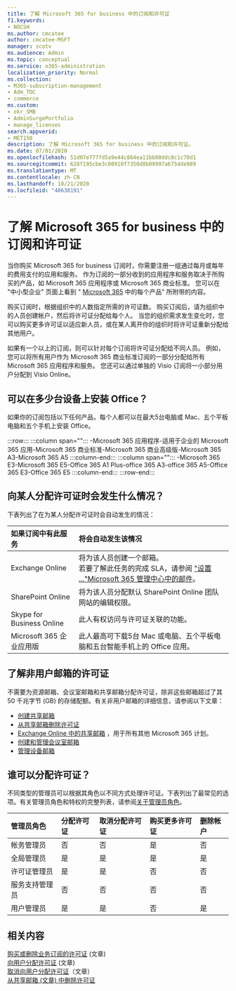 ```yaml
---
title: 了解 Microsoft 365 for business 中的订阅和许可证
f1.keywords:
- NOCSH
ms.author: cmcatee
author: cmcatee-MSFT
manager: scotv
ms.audience: Admin
ms.topic: conceptual
ms.service: o365-administration
localization_priority: Normal
ms.collection:
- M365-subscription-management
- Adm_TOC
- commerce
ms.custom:
- okr_SMB
- AdminSurgePortfolio
- manage_licenses
search.appverid:
- MET150
description: 了解 Microsoft 365 for business 中的订阅和许可证。
ms.date: 07/01/2020
ms.openlocfilehash: 51d07e777fd5a9e44c864ea11bb00ddc8c1c70d1
ms.sourcegitcommit: 628f195cbe3c00910f7350d8b09997a675dde989
ms.translationtype: MT
ms.contentlocale: zh-CN
ms.lasthandoff: 10/21/2020
ms.locfileid: "48638191"
---
```

# <a name="understand-subscriptions-and-licenses-in-microsoft-365-for-business"></a>了解 Microsoft 365 for business 中的订阅和许可证

当你购买 Microsoft 365 for business 订阅时，你需要注册一组通过每月或每年的费用支付的应用和服务。 作为订阅的一部分收到的应用程序和服务取决于所购买的产品，如 Microsoft 365 应用程序或 Microsoft 365 商业标准。 您可以在 "中小型企业" 页面上看到 " [Microsoft 365](https://products.office.com/compare-all-microsoft-office-products?&activetab=tab:primaryr1) 中的每个产品" 所附带的内容。

购买订阅时，根据组织中的人数指定所需的许可证数。 购买订阅后，请为组织中的人员创建帐户，然后将许可证分配给每个人。 当您的组织需求发生变化时，您可以购买更多许可证以适应新人员，或在某人离开你的组织时将许可证重新分配给其他用户。

如果有一个以上的订阅，则可以针对每个订阅将许可证分配给不同人员。 例如，您可以将所有用户作为 Microsoft 365 商业标准订阅的一部分分配给所有 Microsoft 365 应用程序和服务。 您还可以通过单独的 Visio 订阅将一小部分用户分配到 Visio Online。

## <a name="how-many-devices-can-people-install-office-on"></a>可以在多少台设备上安装 Office？

如果你的订阅包括以下任何产品，每个人都可以在最大5台电脑或 Mac、五个平板电脑和五个手机上安装 Office。

:::row:::
   :::column span="":::
        -Microsoft 365 应用程序-适用于企业的 Microsoft 365 应用-Microsoft 365 商业标准-Microsoft 365 商业高级版-Microsoft 365 A3-Microsoft 365 A5
   :::column-end:::
   :::column span="":::
        -Microsoft 365 E3-Microsoft 365 E5-Office 365 A1 Plus-office 365 A3-office 365 A5-Office 365 E3-Office 365 E5
   :::column-end:::
:::row-end:::

## <a name="what-happens-when-you-assign-a-license-to-someone"></a>向某人分配许可证时会发生什么情况？

下表列出了在为某人分配许可证时会自动发生的情况：
  
|**如果订阅中有此服务**|**将会自动发生该情况**|
|:-----|:-----|
|Exchange Online  <br/> |将为该人员创建一个邮箱。 <br/> 若要了解此任务的完成 SLA，请参阅 ["设置 ..."Microsoft 365 管理中心中的邮件](https://support.microsoft.com/help/2635238/setting-up-messages-in-the-office-365-admin-center)。 |
|SharePoint Online  <br/> |将为该人员分配默认 SharePoint Online 团队网站的编辑权限。  <br/> |
|Skype for Business Online  <br/> |此人有权访问与许可证关联的功能。  <br/> |
|Microsoft 365 企业应用版  <br/> |此人最高可下载5台 Mac 或电脑、五个平板电脑和五台智能手机上的 Office 应用。  <br/> |

## <a name="understand-licenses-for-non-user-mailboxes"></a>了解非用户邮箱的许可证

不需要为资源邮箱、会议室邮箱和共享邮箱分配许可证，除非这些邮箱超过了其 50 千兆字节 (GB) 的存储配额。有关非用户邮箱的详细信息，请参阅以下文章：
  
- [创建共享邮箱](../../admin/email/create-a-shared-mailbox.md)
- [从共享邮箱删除许可证](../../admin/email/remove-license-from-shared-mailbox.md)
- [Exchange Online 中的共享邮箱](https://docs.microsoft.com/exchange/collaboration-exo/shared-mailboxes) ，用于所有其他 Microsoft 365 计划。
- [创建和管理会议室邮箱](https://docs.microsoft.com/exchange/recipients-in-exchange-online/manage-room-mailboxes)
- [管理设备邮箱](https://docs.microsoft.com/exchange/recipients-in-exchange-online/manage-equipment-mailboxes)

## <a name="who-can-assign-licenses"></a>谁可以分配许可证？

不同类型的管理员可以根据其角色以不同方式处理许可证。下表列出了最常见的选项。有关管理员角色和特权的完整列表，请参阅[关于管理员角色](../../admin/add-users/about-admin-roles.md)。
  
|**管理员角色**|**分配许可证**|**取消分配许可证**|**购买更多许可证**|**删除帐户**|
|:-----|:-----|:-----|:-----|:-----|
|帐务管理员  <br/> |否  <br/> |否  <br/> |是  <br/> |否  <br/> |
|全局管理员  <br/> |是  <br/> |是  <br/> |是  <br/> |是  <br/> |
|许可证管理员 <br/> |是 <br/>|是 <br/> |否 <br/> |否 <br/> |
|服务支持管理员  <br/> |否  <br/> |否  <br/> |否  <br/> |否  <br/> |
|用户管理员  <br/> |是  <br/> |是  <br/> |否  <br/> |是  <br/> |

## <a name="related-content"></a>相关内容

[购买或删除业务订阅的许可证](buy-licenses.md) (文章) \
[向用户分配许可证](../../admin/manage/assign-licenses-to-users.md) (文章) \
[取消向用户分配许可证](../../admin/manage/remove-licenses-from-users.md)（文章）\
[从共享邮箱 (文章) 中删除许可证](../../admin/email/remove-license-from-shared-mailbox.md)